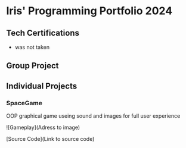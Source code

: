 # Iris' Programming Portfolio 2024

## Tech Certifications
* was not taken

## Group Project

## Individual Projects

### SpaceGame

OOP graphical game useing sound and images for  full user experience

![Gameplay](Adress to image)

[Source Code](Link to source code)


